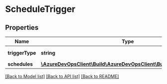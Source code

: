 # ScheduleTrigger

## Properties
Name | Type | Description | Notes
------------ | ------------- | ------------- | -------------
**triggerType** | **string** | The type of the trigger. | [optional] 
**schedules** | [**\AzureDevOpsClient\Build\AzureDevOpsClient\Build\Model\Schedule[]**](Schedule.md) |  | [optional] 

[[Back to Model list]](../README.md#documentation-for-models) [[Back to API list]](../README.md#documentation-for-api-endpoints) [[Back to README]](../README.md)


